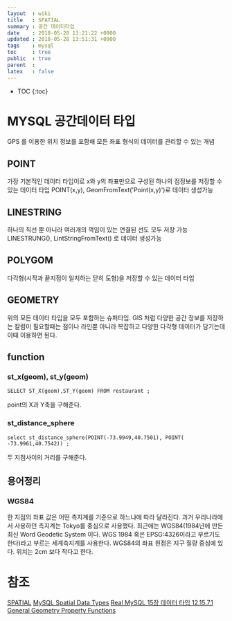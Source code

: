 ```yaml
---
layout  : wiki
title   : SPATIAL
summary : 공간 데이터타입
date    : 2018-05-28 13:21:22 +0900
updated : 2018-05-28 13:51:31 +0900
tags    : mysql
toc     : true
public  : true
parent  : 
latex   : false
---
```

* TOC
{:toc}

# MYSQL 공간데이터 타입
 GPS 를 이용한 위치 정보를 포함해 모든 좌표 형식의 데이터를 관리할 수 있는 개념

## POINT 
가장 기본적인 데이터 타입이로 x와 y의 좌표만으로 구성된 하나의 점정보를 저장할 수 있는 데이터 타입
POINT(x,y), GeomFromText('Point(x,y)')로 데이터 생성가능

## LINESTRING
하나의 직선 뿐 아니라 여러개의 꺽임이 있는 연결된 선도 모두 저장 가능
LINESTRUNG(), LintStringFromText() 로 데이터 생성가능

## POLYGOM
다각형(시작과 끝지점이 일치하는 닫히 도형)을 저장할 수 있는 데이터 타입

## GEOMETRY
위의 모든 데이터 타입을 모두 포함하는 슈퍼타입. GIS 처럼 다양한 공간 정보를 저장하는 칼럼이 필요할때는 점이나 라인뿐 아니라 복잡하고 다양한 다각형 데이터가 담기는데 이때 이용하면 된다.

## function
### st_x(geom), st_y(geom)
```
SELECT ST_X(geom),ST_Y(geom) FROM restaurant ;
```
point의 X과 Y축을 구해준다.

### st_distance_sphere
```
select st_distance_sphere(POINT(-73.9949,40.7501), POINT( -73.9961,40.7542)) ;
```
두 지점사이의 거리를 구해준다.

## 용어정리
### WGS84
한 지점의 좌표 값은 어떤 측지계를 기준으로 하느냐에 따라 달라진다. 
과거 우리나라에서 사용하던 측지계는 Tokyo를 중심으로 사용했다. 
최근에는 WGS84(1984년에 만든 최신 Word Geodetic System 이다. 
WGS 1984 혹은 EPSG:4326이라고 부르기도 한다)라고 부르는 세계측지계를 사용한다.
WGS84의 좌표 원점은 지구 질량 중심에 있다. 위치는 2cm 보다 작다고 한다.

# 참조
[SPATIAL](https://www.joinc.co.kr/w/man/12/spatial )
[MySQL Spatial Data Types](https://www.w3resource.com/mysql/mysql-spatial-data-types.php )
[ Real MySQL 15장 데이터 타입 ](http://casek.tistory.com/entry/Real-MySQL-15%EC%9E%A5-%EB%8D%B0%EC%9D%B4%ED%84%B0-%ED%83%80%EC%9E%85 )
[12.15.7.1 General Geometry Property Functions](https://dev.mysql.com/doc/refman/5.7/en/gis-general-property-functions.html )












